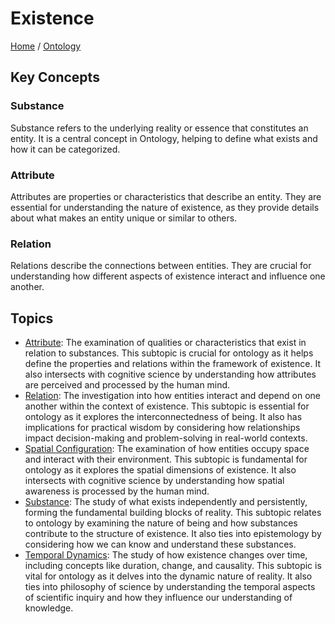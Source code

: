 # Existence

[Home](../../../README.md) / [Ontology](../../../ontology/README.md)

## Key Concepts

### Substance

Substance refers to the underlying reality or essence that constitutes an entity. It is a central concept in Ontology, helping to define what exists and how it can be categorized.

### Attribute

Attributes are properties or characteristics that describe an entity. They are essential for understanding the nature of existence, as they provide details about what makes an entity unique or similar to others.

### Relation

Relations describe the connections between entities. They are crucial for understanding how different aspects of existence interact and influence one another.

## Topics

- [Attribute](attribute/README.md): The examination of qualities or characteristics that exist in relation to substances. This subtopic is crucial for ontology as it helps define the properties and relations within the framework of existence. It also intersects with cognitive science by understanding how attributes are perceived and processed by the human mind.
- [Relation](relation/README.md): The investigation into how entities interact and depend on one another within the context of existence. This subtopic is essential for ontology as it explores the interconnectedness of being. It also has implications for practical wisdom by considering how relationships impact decision-making and problem-solving in real-world contexts.
- [Spatial Configuration](spatial_configuration/README.md): The examination of how entities occupy space and interact with their environment. This subtopic is fundamental for ontology as it explores the spatial dimensions of existence. It also intersects with cognitive science by understanding how spatial awareness is processed by the human mind.
- [Substance](substance/README.md): The study of what exists independently and persistently, forming the fundamental building blocks of reality. This subtopic relates to ontology by examining the nature of being and how substances contribute to the structure of existence. It also ties into epistemology by considering how we can know and understand these substances.
- [Temporal Dynamics](temporal_dynamics/README.md): The study of how existence changes over time, including concepts like duration, change, and causality. This subtopic is vital for ontology as it delves into the dynamic nature of reality. It also ties into philosophy of science by understanding the temporal aspects of scientific inquiry and how they influence our understanding of knowledge.
